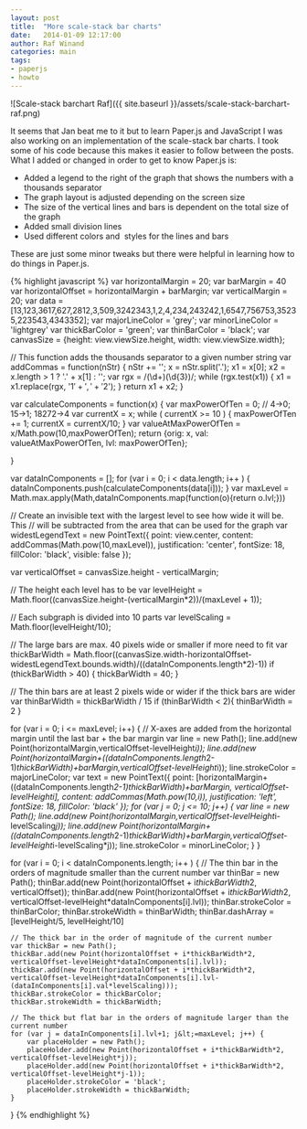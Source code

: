 ```yaml
---
layout: post
title:  "More scale-stack bar charts"
date:   2014-01-09 12:17:00
author: Raf Winand
categories: main
tags:
- paperjs
- howto
---
```

![Scale-stack barchart Raf]({{ site.baseurl }}/assets/scale-stack-barchart-raf.png)

It seems that Jan beat me to it but to learn Paper.js and JavaScript I was also working on an implementation of the scale-stack bar charts. I took some of his code because this makes it easier to follow between the posts. What I added or changed in order to get to know Paper.js is:

* Added a legend to the right of the graph that shows the numbers with a thousands separator
* The graph layout is adjusted depending on the screen size
* The size of the vertical lines and bars is dependent on the total size of the graph
* Added small division lines
* Used different colors and  styles for the lines and bars

These are just some minor tweaks but there were helpful in learning how to do things in Paper.js.

{% highlight javascript %}
var horizontalMargin = 20;
var barMargin = 40
var horizontalOffset = horizontalMargin + barMargin;
var verticalMargin = 20;
var data = [13,123,3617,627,2812,3,509,3242343,1,2,4,234,243242,1,6547,756753,35235,223543,4343352];
var majorLineColor = 'grey';
var minorLineColor = 'lightgrey'
var thickBarColor = 'green';
var thinBarColor = 'black';
var canvasSize = {height: view.viewSize.height,
					width: view.viewSize.width};

// This function adds the thousands separator to a given number string
var addCommas = function(nStr) {
	nStr += '';
	x = nStr.split('.');
	x1 = x[0];
	x2 = x.length &gt; 1 ? '.' + x[1] : '';
	var rgx = /(\d+)(\d{3})/;
	while (rgx.test(x1)) {
		x1 = x1.replace(rgx, '$1' + ',' + '$2');
	}
	return x1 + x2;
}

var calculateComponents = function(x) {
    var maxPowerOfTen = 0; // 4-&gt;0; 15-&gt;1; 18272-&gt;4
    var currentX = x;
    while ( currentX &gt;= 10 ) {
        maxPowerOfTen += 1;
        currentX = currentX/10;
    }
    var valueAtMaxPowerOfTen = x/Math.pow(10,maxPowerOfTen);
    return {orig: x,
            val: valueAtMaxPowerOfTen,
            lvl: maxPowerOfTen};

}

var dataInComponents = [];
for (var i = 0; i &lt; data.length; i++ ) {
    dataInComponents.push(calculateComponents(data[i]));
}
var maxLevel = Math.max.apply(Math,dataInComponents.map(function(o){return o.lvl;}))

// Create an invisible text with the largest level to see how wide it will be. This
// will be subtracted from the area that can be used for the graph
var widestLegendText = new PointText({
	point: view.center,
	content: addCommas(Math.pow(10,maxLevel)),
	justification: 'center',
	fontSize: 18,
	fillColor: 'black',
	visible: false
});

var verticalOffset = canvasSize.height - verticalMargin;

// The height each level has to be
var levelHeight = Math.floor((canvasSize.height-(verticalMargin*2))/(maxLevel + 1));

// Each subgraph is divided into 10 parts
var levelScaling = Math.floor(levelHeight/10);

// The large bars are max. 40 pixels wide or smaller if more need to fit
var thickBarWidth = Math.floor((canvasSize.width-horizontalOffset-widestLegendText.bounds.width)/((dataInComponents.length*2)-1))
if (thickBarWidth &gt; 40) {
	thickBarWidth = 40;
}

// The thin bars are at least 2 pixels wide or wider if the thick bars are wider
var thinBarWidth = thickBarWidth / 15
if (thinBarWidth &lt; 2){
	thinBarWidth = 2
}

for (var i = 0; i &lt;= maxLevel; i++) {
	// X-axes are added from the horizontal margin until the last bar + the bar margin
    var line = new Path();
    line.add(new Point(horizontalMargin,verticalOffset-levelHeight*i));
    line.add(new Point(horizontalMargin+((dataInComponents.length*2-1)*thickBarWidth)+barMargin,verticalOffset-levelHeight*i));
    line.strokeColor = majorLineColor;
    var text = new PointText({
    	point: [horizontalMargin+((dataInComponents.length*2-1)*thickBarWidth)+barMargin, verticalOffset-levelHeight*i],
		content: addCommas(Math.pow(10,i)),
		justification: 'left',
		fontSize: 18,
		fillColor: 'black'
    });
    for (var j = 0; j &lt;= 10; j++) {
    	var line = new Path();
	    line.add(new Point(horizontalMargin,verticalOffset-levelHeight*i-levelScaling*j));
	    line.add(new Point(horizontalMargin+((dataInComponents.length*2-1)*thickBarWidth)+barMargin,verticalOffset-levelHeight*i-levelScaling*j));
	    line.strokeColor = minorLineColor;
    }
}

for (var i = 0; i &lt; dataInComponents.length; i++ ) {
    // The thin bar in the orders of magnitude smaller than the current number
    var thinBar = new Path();
    thinBar.add(new Point(horizontalOffset + i*thickBarWidth*2, verticalOffset));
    thinBar.add(new Point(horizontalOffset + i*thickBarWidth*2, verticalOffset-levelHeight*dataInComponents[i].lvl));
    thinBar.strokeColor = thinBarColor;
    thinBar.strokeWidth = thinBarWidth;
    thinBar.dashArray = [levelHeight/5, levelHeight/10]

    // The thick bar in the order of magnitude of the current number
    var thickBar = new Path();
    thickBar.add(new Point(horizontalOffset + i*thickBarWidth*2, verticalOffset-levelHeight*dataInComponents[i].lvl));
    thickBar.add(new Point(horizontalOffset + i*thickBarWidth*2, verticalOffset-levelHeight*dataInComponents[i].lvl-(dataInComponents[i].val*levelScaling)));
    thickBar.strokeColor = thickBarColor;
    thickBar.strokeWidth = thickBarWidth;

    // The thick but flat bar in the orders of magnitude larger than the current number
    for (var j = dataInComponents[i].lvl+1; j&lt;=maxLevel; j++) {
        var placeHolder = new Path();
        placeHolder.add(new Point(horizontalOffset + i*thickBarWidth*2, verticalOffset-levelHeight*j));
        placeHolder.add(new Point(horizontalOffset + i*thickBarWidth*2, verticalOffset-levelHeight*j-1));
        placeHolder.strokeColor = 'black';
        placeHolder.strokeWidth = thickBarWidth;
    }
}
{% endhighlight %}
